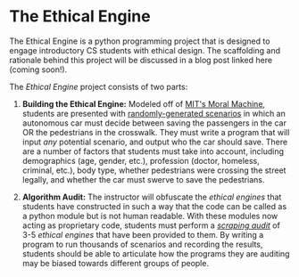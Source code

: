 # The Ethical Engine
The Ethical Engine is a python programming project that is designed to engage introductory CS students with ethical design. The scaffolding and rationale behind this project will be discussed in a blog post linked here (coming soon!). 

The _Ethical Engine_ project consists of two parts:
1. **Building the Ethical Engine:** Modeled off of [MIT's Moral Machine](http://moralmachine.mit.edu/), students are presented with [randomly-generated scenarios](student_code/scenario.py) in which an autonomous car must decide between saving the passengers in the car OR the pedestrians in the crosswalk. They must write a program that will input _any_ potential scenario, and output who the car should save. There are a number of factors that students must take into account, including demographics (age, gender, etc.), profession (doctor, homeless, criminal, etc.), body type, whether pedestrians were crossing the street legally, and whether the car must swerve to save the pedestrians.

2. **Algorithm Audit:** The instructor will obfuscate the _ethical engines_ that students have constructed in such a way that the code can be called as a python module but is not human readable. With these modules now acting as proprietary code, students must perform a [_scraping audit_](http://www-personal.umich.edu/~csandvig/research/Auditing%20Algorithms%20--%20Sandvig%20--%20ICA%202014%20Data%20and%20Discrimination%20Preconference.pdf) of 3-5 _ethical engines_ that have been provided to them. By writing a program to run thousands of scenarios and recording the results, students should be able to articulate how the programs they are auditing may be biased towards different groups of people.
